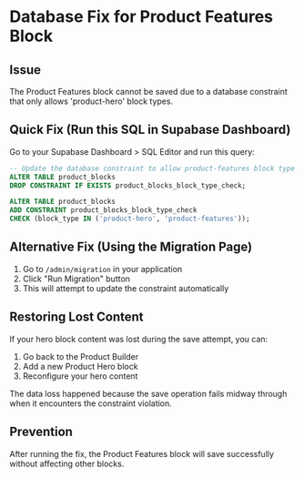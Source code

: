 # Database Fix for Product Features Block

## Issue
The Product Features block cannot be saved due to a database constraint that only allows 'product-hero' block types.

## Quick Fix (Run this SQL in Supabase Dashboard)

Go to your Supabase Dashboard > SQL Editor and run this query:

```sql
-- Update the database constraint to allow product-features block type
ALTER TABLE product_blocks 
DROP CONSTRAINT IF EXISTS product_blocks_block_type_check;

ALTER TABLE product_blocks 
ADD CONSTRAINT product_blocks_block_type_check 
CHECK (block_type IN ('product-hero', 'product-features'));
```

## Alternative Fix (Using the Migration Page)

1. Go to `/admin/migration` in your application
2. Click "Run Migration" button
3. This will attempt to update the constraint automatically

## Restoring Lost Content

If your hero block content was lost during the save attempt, you can:

1. Go back to the Product Builder
2. Add a new Product Hero block
3. Reconfigure your hero content

The data loss happened because the save operation fails midway through when it encounters the constraint violation.

## Prevention

After running the fix, the Product Features block will save successfully without affecting other blocks.